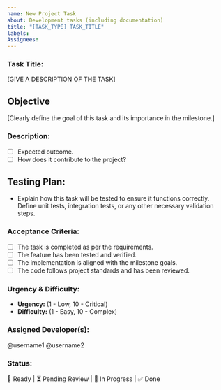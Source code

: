 ```yaml
---
name: New Project Task
about: Development tasks (including documentation)
title: "[TASK_TYPE] TASK_TITLE"
labels:
Assignees:
---
```

### Task Title:
[GIVE A DESCRIPTION OF THE TASK]

## Objective
[Clearly define the goal of this task and its importance in the milestone.]

### Description:
- [ ] Expected outcome.
- [ ] How does it contribute to the project?

## Testing Plan:
- Explain how this task will be tested to ensure it functions correctly. Define unit tests, integration tests, or any other necessary validation steps.

### Acceptance Criteria:
- [ ] The task is completed as per the requirements.
- [ ] The feature has been tested and verified.
- [ ] The implementation is aligned with the milestone goals.
- [ ] The code follows project standards and has been reviewed.

### Urgency & Difficulty:
- **Urgency:** (1 - Low, 10 - Critical)
- **Difficulty:** (1 - Easy, 10 - Complex)

### Assigned Developer(s):
@username1 @username2

### Status:
🚀 Ready | ⏳ Pending Review | 🚧 In Progress | ✅ Done
